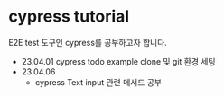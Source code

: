 # cypress tutorial

E2E test 도구인 cypress를 공부하고자 합니다.

- 23.04.01 cypress todo example clone 및 git 환경 세팅
- 23.04.06
  - cypress Text input 관련 메서드 공부
